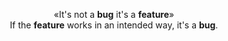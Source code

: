 <div align="center" >

«It's not a <b>bug</b> it's a <b>feature</b>»<br>
If the <b>feature</b> works in an intended way, it's a <b>bug</b>.

<!--<img  height="50%" src="https://raw.githubusercontent.com/ariary/ariary/0c413d3e8572f0b87301be39e6c13a9f6da24c1e/animated.svg?sanitize=true">-->
</div>
